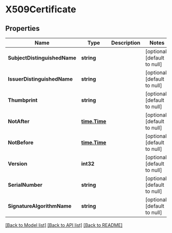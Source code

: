 # X509Certificate

## Properties
Name | Type | Description | Notes
------------ | ------------- | ------------- | -------------
**SubjectDistinguishedName** | **string** |  | [optional] [default to null]
**IssuerDistinguishedName** | **string** |  | [optional] [default to null]
**Thumbprint** | **string** |  | [optional] [default to null]
**NotAfter** | [**time.Time**](time.Time.md) |  | [optional] [default to null]
**NotBefore** | [**time.Time**](time.Time.md) |  | [optional] [default to null]
**Version** | **int32** |  | [optional] [default to null]
**SerialNumber** | **string** |  | [optional] [default to null]
**SignatureAlgorithmName** | **string** |  | [optional] [default to null]

[[Back to Model list]](../README.md#documentation-for-models) [[Back to API list]](../README.md#documentation-for-api-endpoints) [[Back to README]](../README.md)


